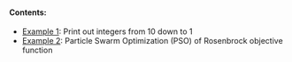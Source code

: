 #### Contents:

* [Example 1](Example1): Print out integers from 10 down to 1
* [Example 2](Example2): Particle Swarm Optimization (PSO) of Rosenbrock objective function